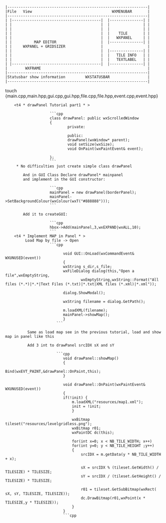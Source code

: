   <t5                                                     TILEMAP EDITOR PART3                                                                     >
											



<t5Schematics>

 	|---------------------------------------------------------------|
	|File	View				                    WXMENUBAR		|
	|---------------------------------------------------------------|
	| |----------------------------------------|  |---------------| |
	| |				                           |  |		          |	|
	| |					                       |  |               |	|
	| |                                        |  |    TILE       |	|
	| |                                        |  |   WXPANEL     |	|
	| |	         MAP EDITOR	                   |  |---------------|	|
	| |	    WXPANEL + GRIDSIZER	               |         			|
	| |				                           |  |---------------| |
	| |				                           |  |	  TILE INFO   |	|
	| |					                       |  |   TEXTLABEL   | |
	| |----------------------------------------|  |---------------| |
	|		 WXFRAME 					                            |
	|---------------------------------------------------------------|
	|Statusbar show information  		WXSTATUSBAR	            	|
	|---------------------------------------------------------------|


<t1Create a structure:> touch {main.cpp,main.hpp,gui.cpp,gui.hpp,file.cpp,file.hpp,event.cpp,event.hpp}

		<t4 * drawPanel Tutorial part1 * >
		
						```cpp
						class drawPanel: public wxScrolledWindow
						{
								private:
										
								public:
								drawPanel(wxWindow* parent);
								void setSize(wxSize);
								void OnPaint(wxPaintEvent& event);

						};
						```
		 * No difficulties just create simple class drawPanel
		
			And in GUI Class Declare drawPanel* mainpanel
			and implement in the GUI constructor:
			
						```cpp
						mainPanel = new drawPanel(borderPanel);
						mainPanel->SetBackgroundColour(wxColour(wxT("#888888")));
						```
					
		    Add it to createGUI:
			
						```cpp
						hbox->Add(mainPanel,3,wxEXPAND|wxALL,10);
						```
		<t4 * Implement MAP in Panel * >						
		     Load Map by file -> Open 
			 			```cpp
						
						      void GUI::OnLoad(wxCommandEvent& WXUNUSED(event))
						      {
							  wxString s_dir,s_file;
							  wxFileDialog dialog(this,"Open a file",wxEmptyString,
								      wxEmptyString,wxString::Format("All files (*.*)|*.*|Text Files (*.txt)|*.txt|XML files (*.xml)|*.xml"));

							  dialog.ShowModal();

							  wxString filename = dialog.GetPath();

							  m.loadXML(filename);
							  mainPanel->showMap(); 
						      }
						   ```												      
	    
		      Same as load map see in the previous tutorial, load and show map in panel like this 
		      
		      Add 3 int to drawPanel srcIDX sX and sY
		      
						   ```cpp 	      
						      void drawPanel::showMap()
						      {
							      Bind(wxEVT_PAINT,&drawPanel::OnPaint,this);
						      }

						      void drawPanel::OnPaint(wxPaintEvent& WXUNUSED(event))
						      {
							  if(!init) {
							      m.loadXML("resources/map1.xml");
							      init = !init;
							      }
						       
							      wxBitmap tileset("resources/levelgridless.png");
							      wxBitmap r01;
							      wxPaintDC dc(this);
							 
							      for(int x=0; x < NB_TILE_WIDTH; x++)
								  for(int y=0; y < NB_TILE_HEIGHT ;y++)
								  {
								      srcIDX = m.getData(y * NB_TILE_WIDTH + x);
								      
								      sX = srcIDX % (tileset.GetWidth() / TILESIZE) * TILESIZE;
								      sY = srcIDX / (tileset.GetHeight() / TILESIZE) * TILESIZE;
								  
								      r01 = tileset.GetSubBitmap(wxRect( sX, sY, TILESIZE, TILESIZE));
								      dc.DrawBitmap(r01,wxPoint(x * TILESIZE,y * TILESIZE));
								  }
						      }
						      ```cpp 

		      
		
		
						








